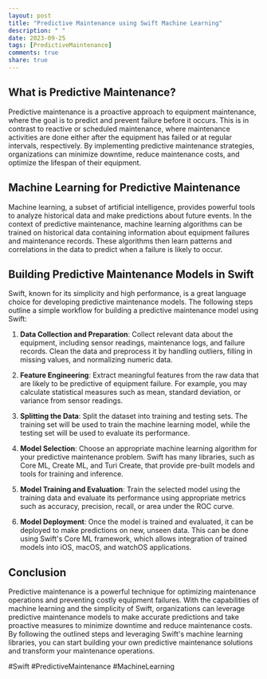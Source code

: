 ```yaml
---
layout: post
title: "Predictive Maintenance using Swift Machine Learning"
description: " "
date: 2023-09-25
tags: [PredictiveMaintenance]
comments: true
share: true
---
```


## What is Predictive Maintenance?

Predictive maintenance is a proactive approach to equipment maintenance, where the goal is to predict and prevent failure before it occurs. This is in contrast to reactive or scheduled maintenance, where maintenance activities are done either after the equipment has failed or at regular intervals, respectively. By implementing predictive maintenance strategies, organizations can minimize downtime, reduce maintenance costs, and optimize the lifespan of their equipment.

## Machine Learning for Predictive Maintenance

Machine learning, a subset of artificial intelligence, provides powerful tools to analyze historical data and make predictions about future events. In the context of predictive maintenance, machine learning algorithms can be trained on historical data containing information about equipment failures and maintenance records. These algorithms then learn patterns and correlations in the data to predict when a failure is likely to occur.

## Building Predictive Maintenance Models in Swift

Swift, known for its simplicity and high performance, is a great language choice for developing predictive maintenance models. The following steps outline a simple workflow for building a predictive maintenance model using Swift:

1. **Data Collection and Preparation**: Collect relevant data about the equipment, including sensor readings, maintenance logs, and failure records. Clean the data and preprocess it by handling outliers, filling in missing values, and normalizing numeric data.

2. **Feature Engineering**: Extract meaningful features from the raw data that are likely to be predictive of equipment failure. For example, you may calculate statistical measures such as mean, standard deviation, or variance from sensor readings.

3. **Splitting the Data**: Split the dataset into training and testing sets. The training set will be used to train the machine learning model, while the testing set will be used to evaluate its performance.

4. **Model Selection**: Choose an appropriate machine learning algorithm for your predictive maintenance problem. Swift has many libraries, such as Core ML, Create ML, and Turi Create, that provide pre-built models and tools for training and inference.

5. **Model Training and Evaluation**: Train the selected model using the training data and evaluate its performance using appropriate metrics such as accuracy, precision, recall, or area under the ROC curve.

6. **Model Deployment**: Once the model is trained and evaluated, it can be deployed to make predictions on new, unseen data. This can be done using Swift's Core ML framework, which allows integration of trained models into iOS, macOS, and watchOS applications.

## Conclusion

Predictive maintenance is a powerful technique for optimizing maintenance operations and preventing costly equipment failures. With the capabilities of machine learning and the simplicity of Swift, organizations can leverage predictive maintenance models to make accurate predictions and take proactive measures to minimize downtime and reduce maintenance costs. By following the outlined steps and leveraging Swift's machine learning libraries, you can start building your own predictive maintenance solutions and transform your maintenance operations.

#Swift #PredictiveMaintenance #MachineLearning